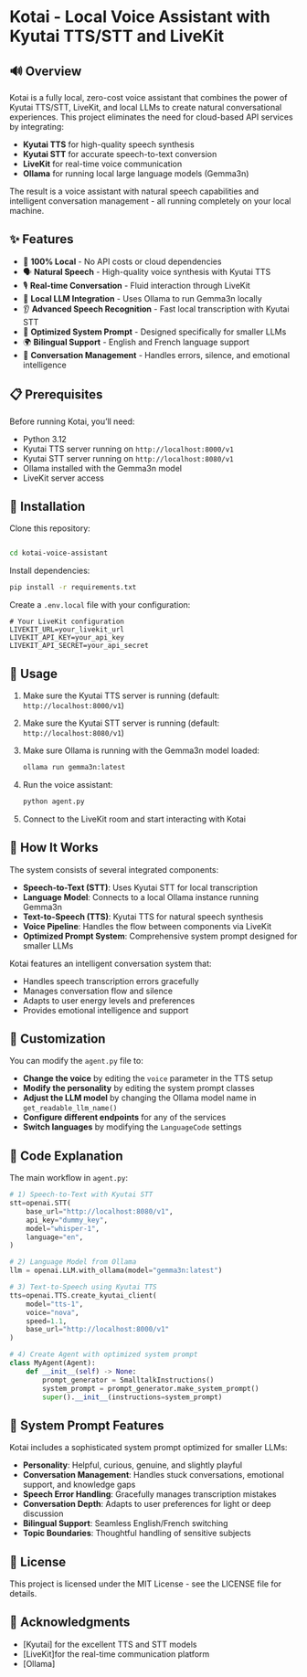 # Kotai - Local Voice Assistant with Kyutai TTS/STT and LiveKit

## 🔊 Overview

Kotai is a fully local, zero-cost voice assistant that combines the power of Kyutai TTS/STT, LiveKit, and local LLMs to create natural conversational experiences. This project eliminates the need for cloud-based API services by integrating:

- **Kyutai TTS** for high-quality speech synthesis
- **Kyutai STT** for accurate speech-to-text conversion
- **LiveKit** for real-time voice communication
- **Ollama** for running local large language models (Gemma3n)

The result is a voice assistant with natural speech capabilities and intelligent conversation management - all running completely on your local machine.

## ✨ Features

- 🎯 **100% Local** - No API costs or cloud dependencies
- 🗣️ **Natural Speech** - High-quality voice synthesis with Kyutai TTS
- 🎙️ **Real-time Conversation** - Fluid interaction through LiveKit
- 🧠 **Local LLM Integration** - Uses Ollama to run Gemma3n locally
- 👂 **Advanced Speech Recognition** - Fast local transcription with Kyutai STT
- 🤖 **Optimized System Prompt** - Designed specifically for smaller LLMs
- 🌍 **Bilingual Support** - English and French language support
- 💬 **Conversation Management** - Handles errors, silence, and emotional intelligence

## 📋 Prerequisites

Before running Kotai, you’ll need:

- Python 3.12
- Kyutai TTS server running on `http://localhost:8000/v1`
- Kyutai STT server running on `http://localhost:8080/v1`
- Ollama installed with the Gemma3n model
- LiveKit server access

## 🚀 Installation

Clone this repository:

```bash

cd kotai-voice-assistant
```

Install dependencies:

```bash
pip install -r requirements.txt
```

Create a `.env.local` file with your configuration:

```env
# Your LiveKit configuration
LIVEKIT_URL=your_livekit_url
LIVEKIT_API_KEY=your_api_key
LIVEKIT_API_SECRET=your_api_secret
```

## 💬 Usage

1. Make sure the Kyutai TTS server is running (default: `http://localhost:8000/v1`)
1. Make sure the Kyutai STT server is running (default: `http://localhost:8080/v1`)
1. Make sure Ollama is running with the Gemma3n model loaded:
  
   ```bash
   ollama run gemma3n:latest
   ```
1. Run the voice assistant:
  
   ```bash
   python agent.py
   ```
1. Connect to the LiveKit room and start interacting with Kotai

## 🔧 How It Works

The system consists of several integrated components:

- **Speech-to-Text (STT)**: Uses Kyutai STT for local transcription
- **Language Model**: Connects to a local Ollama instance running Gemma3n
- **Text-to-Speech (TTS)**: Kyutai TTS for natural speech synthesis
- **Voice Pipeline**: Handles the flow between components via LiveKit
- **Optimized Prompt System**: Comprehensive system prompt designed for smaller LLMs

Kotai features an intelligent conversation system that:

- Handles speech transcription errors gracefully
- Manages conversation flow and silence
- Adapts to user energy levels and preferences
- Provides emotional intelligence and support

## 🔄 Customization

You can modify the `agent.py` file to:

- **Change the voice** by editing the `voice` parameter in the TTS setup
- **Modify the personality** by editing the system prompt classes
- **Adjust the LLM model** by changing the Ollama model name in `get_readable_llm_name()`
- **Configure different endpoints** for any of the services
- **Switch languages** by modifying the `LanguageCode` settings

## 📝 Code Explanation

The main workflow in `agent.py`:

```python
# 1) Speech-to-Text with Kyutai STT
stt=openai.STT(
    base_url="http://localhost:8080/v1",
    api_key="dummy_key",
    model="whisper-1",
    language="en",
)

# 2) Language Model from Ollama
llm = openai.LLM.with_ollama(model="gemma3n:latest")

# 3) Text-to-Speech using Kyutai TTS
tts=openai.TTS.create_kyutai_client(
    model="tts-1",
    voice="nova",
    speed=1.1,
    base_url="http://localhost:8000/v1"
)

# 4) Create Agent with optimized system prompt
class MyAgent(Agent):
    def __init__(self) -> None:
        prompt_generator = SmalltalkInstructions()
        system_prompt = prompt_generator.make_system_prompt()
        super().__init__(instructions=system_prompt)
```

## 🤖 System Prompt Features

Kotai includes a sophisticated system prompt optimized for smaller LLMs:

- **Personality**: Helpful, curious, genuine, and slightly playful
- **Conversation Management**: Handles stuck conversations, emotional support, and knowledge gaps
- **Speech Error Handling**: Gracefully manages transcription mistakes
- **Conversation Depth**: Adapts to user preferences for light or deep discussion
- **Bilingual Support**: Seamless English/French switching
- **Topic Boundaries**: Thoughtful handling of sensitive subjects

## 📜 License

This project is licensed under the MIT License - see the LICENSE file for details.

## 🙏 Acknowledgments

- [Kyutai] for the excellent TTS and STT models
- [LiveKit]for the real-time communication platform
- [Ollama]

